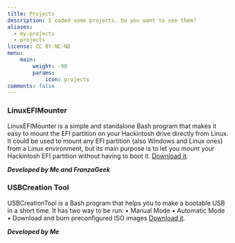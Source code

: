 ```yaml
---
title: Projects
description: I coded some projects. Do you want to see them?
aliases:
  - my-projects
  - projects
license: CC BY-NC-ND
menu:
    main: 
        weight: -90
        params:
            icon: projects
comments: false
---
```


### LinuxEFIMounter

LinuxEFIMounter is a simple and standalone Bash program that makes it easy to mount the EFI partition on your Hackintosh drive directly from Linux. It could be used to mount any EFI partition (also Windows and Linux ones) from a Linux environment, but its main purpose is to let you mount your Hackintosh EFI partition without having to boot it. [Download it](https://tools.gianstech.it/docs/download-lem).

***Developed by Me and FranzaGeek***

### USBCreation Tool

USBCreationTool is a Bash program that helps you to make a bootable USB in a short time. 
It has two way to be run:
• Manual Mode
• Automatic Mode
• Download and burn preconfigured ISO images
[Download it](https://github.com/GiovsTech/USBCreationTool/releases/latest).

***Developed by Me***